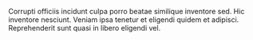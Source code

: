 Corrupti officiis incidunt culpa porro beatae similique inventore sed.
Hic inventore nesciunt.
Veniam ipsa tenetur et eligendi quidem et adipisci.
Reprehenderit sunt quasi in libero eligendi vel.